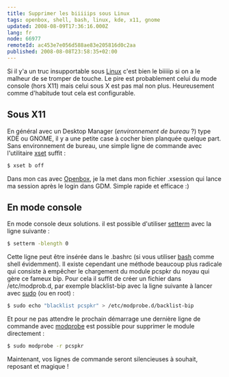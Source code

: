```yaml
---
title: Supprimer les biiiiips sous Linux
tags: openbox, shell, bash, linux, kde, x11, gnome
updated: 2008-08-09T17:36:16.000Z
lang: fr
node: 66977
remoteId: ac453e7e056d588ae83e205816d0c2aa
published: 2008-08-08T23:58:35+02:00
---
```


Si il y'a un truc insupportable sous [Linux](/tag/linux) c'est bien le biiiiip si on a le malheur de se tromper de touche. Le pire est probablement celui du mode console (hors X11) mais celui sous X est pas mal non plus. Heureusement comme d'habitude tout cela est configurable.


## Sous X11


En général avec un Desktop Manager (*environnement de bureau* ?) type KDE ou GNOME, il y a une petite case à cocher bien planquée quelque part. Sans environnement de bureau, une simple ligne de commande avec l'utilitaire [xset](http://pwet.fr/man/linux/commandes/x2/xset) suffit :

``` bash
$ xset b off

```


Dans mon cas avec [Openbox](/tag/openbox), je la met dans mon fichier .xsession qui lance ma session après le login dans GDM. Simple rapide et efficace :)


## En mode console


En mode console deux solutions. il est possible d'utiliser [setterm](http://pwet.fr/man/linux/commandes/setterm) avec la ligne suivante :

``` bash
$ setterm -blength 0

```


Cette ligne peut être insérée dans le .bashrc (si vous utiliser [bash](http://pwet.fr/man/linux/commandes/bash) comme shell évidemment). Il existe cependant une méthode beaucoup plus radicale qui consiste à empêcher le chargement du module pcspkr du noyau qui gère ce fameux bip. Pour cela il suffit de créer un fichier dans /etc/modprob.d, par exemple blacklist-bip avec la ligne suivante à lancer avec [sudo](http://pwet.fr/man/linux/administration_systeme/sudo) (ou en root) :

``` bash
$ sudo echo "blacklist pcspkr" > /etc/modprobe.d/backlist-bip

```


Et pour ne pas attendre le prochain démarrage une dernière ligne de commande avec [modprobe](http://pwet.fr/man/linux/administration_systeme/modprobe) est possible pour supprimer le module directement :

``` bash
$ sudo modprobe -r pcspkr

```


Maintenant, vos lignes de commande seront silencieuses à souhait, reposant et magique !

